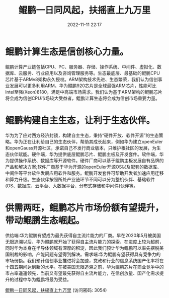 ﻿---
title: 鲲鹏一日同风起，扶摇直上九万里
date: 2022-11-11 22:17
tags:
- 计算机行业深度报告
updated: 
---

# 鲲鹏计算生态是信创核心力量。
鲲鹏计算产业链包括CPU、PC、服务器、存储、操作系统、中间件、虚拟化、数据库、云服务、行业应用以及咨询管理服务等。生态最底层、最基础的鲲鹏CPU芯片基于ARMv8架构永久授权。ARM架构技术先进、生态繁荣，我们认为信创事业发展可以更多利用ARM。华为鲲鹏920芯片是全球最强ARM芯片，性能可比Intel至强(Xeon)8180，满足中高端市场需求。我们认为基于ARM架构的鲲鹏芯片将会成为信创CPU市场较大受益者，鲲鹏计算生态将会成为信创市场重要力量。

# 鲲鹏构建自主生态，让利于生态伙伴。
华为为了应对西方经济封锁，构建自主生态，秉持“硬件开放、软件开源”的生态策略。华为正在让利给自己的生态伙伴，帮助其成长起来，例如华为建立openEuler和openGauss开源社区，承诺自己不发行商业版本，只维护根社区的发展，为生态伙伴赋能。硬件端，华为提供底层鲲鹏芯片、鲲鹏主板及开发套件。软件端，华为提供操作系统、数据库等开源软件。硬件厂商可以基于鲲鹏主板发展自有品牌的产品和解决方案;软件厂商基于华为开源的openEuler开源OS以及配套的数据库、中间件等平台软件发展应用软件和服务。鲲鹏开发套件可帮助开发者加速应用迁移和算力升级。生态伙伴按照所处产业链环节不同可以分为整机伙伴、基础软件(OS、数据库、云平台、大数据平台、分布式存储和中间件)伙伴等。
<!-- more -->
# 供需两旺，鲲鹏芯片市场份额有望提升，带动鲲鹏生态崛起。
供给端:华为鲲鹏有望成为最先获得自主流片能力的厂商。早在2020年5月被美国无限追溯以后，华为鲲鹏就开始了获得自主流片能力的探索，在进度上较为超前，同时华为本身在半导体领域有深厚的积淀，因此我们预计华为鲲鹏可以率先摆脱美国制裁的影响，产能问题有望得到解决。需求端:华为鲲鹏有望获得具有竞争力的市场份额。我们预计信创事业推进将会加速，党政和行业的信息系统国产化率将在十四五期间达到新的水平。在被美国无限追溯之前，华为鲲鹏芯片在商业竞争中的市占率遥遥领先，当前又有望最先获得自主流片能力，在信创放量、国产化需求提升的过程中华为鲲鹏将最为受益。

[鲲鹏一日同风起，扶摇直上九万里](https://url12.ctfile.com/f/3948612-722976627-3bed53?p=3054)
(访问密码: 3054)

